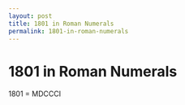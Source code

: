 ```yaml
---
layout: post
title: 1801 in Roman Numerals
permalink: 1801-in-roman-numerals
---
```


# 1801 in Roman Numerals

1801 = MDCCCI
